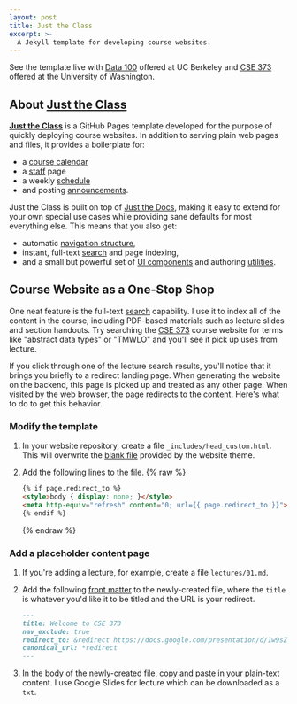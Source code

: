 ```yaml
---
layout: post
title: Just the Class
excerpt: >-
  A Jekyll template for developing course websites.
---
```


See the template live with [Data 100][] offered at UC Berkeley and [CSE 373][]
offered at the University of Washington.

[Data 100]: http://www.ds100.org/fa19/
[CSE 373]: https://courses.cs.washington.edu/courses/cse373/19au/

## About [Just the Class][]

[Just the Class]: /just-the-class/

**[Just the Class][]** is a GitHub Pages template developed for
the purpose of quickly deploying course websites. In addition to serving plain
web pages and files, it provides a boilerplate for:

- a [course calendar](/just-the-class/calendar/)
- a [staff](/just-the-class/staff/) page
- a weekly [schedule](/just-the-class/schedule/)
- and posting [announcements](/just-the-class/announcements/).

Just the Class is built on top of [Just the Docs][], making it easy to extend
for your own special use cases while providing sane defaults for most
everything else. This means that you also get:

[Just the Docs]: https://github.com/pmarsceill/just-the-docs

- automatic [navigation structure][],
- instant, full-text [search][] and page indexing,
- and a small but powerful set of [UI components][] and authoring [utilities][].

[navigation structure]: https://pmarsceill.github.io/just-the-docs/docs/navigation-structure/
[search]: https://pmarsceill.github.io/just-the-docs/docs/search/
[UI components]: https://pmarsceill.github.io/just-the-docs/docs/ui-components
[utilities]: https://pmarsceill.github.io/just-the-docs/docs/utilities

## Course Website as a One-Stop Shop

One neat feature is the full-text [search][] capability. I use it to index all
of the content in the course, including PDF-based materials such as lecture
slides and section handouts. Try searching the [CSE 373][] course website for
terms like "abstract data types" or "TMWLO" and you'll see it pick up uses
from lecture.

If you click through one of the lecture search results, you'll notice that it
brings you briefly to a redirect landing page. When generating the website on
the backend, this page is picked up and treated as any other page. When visited
by the web browser, the page redirects to the content. Here's what to do to get
this behavior.

### Modify the template

1. In your website repository, create a file `_includes/head_custom.html`. This
   will overwrite the [blank file][] provided by the website theme.

2. Add the following lines to the file.
   {% raw %}
   ```html
   {% if page.redirect_to %}
   <style>body { display: none; }</style>
   <meta http-equiv="refresh" content="0; url={{ page.redirect_to }}">
   {% endif %}
   ```
   {% endraw %}

### Add a placeholder content page

1. If you're adding a lecture, for example, create a file `lectures/01.md`.

2. Add the following [front matter][] to the newly-created file, where the
   `title` is whatever you'd like it to be titled and the URL is your redirect.
   ```markdown
   ---
   title: Welcome to CSE 373
   nav_exclude: true
   redirect_to: &redirect https://docs.google.com/presentation/d/1w9sZhSH6MPBh_WB9dcBuz5RSUE32GqBcCXo6jprVQwI/edit#usp=sharing
   canonical_url: *redirect
   ---
   ```

3. In the body of the newly-created file, copy and paste in your plain-text
   content. I use Google Slides for lecture which can be downloaded as a `txt`.

[blank file]: https://github.com/pmarsceill/just-the-docs/blob/master/_includes/head_custom.html
[front matter]: https://jekyllrb.com/docs/front-matter/
